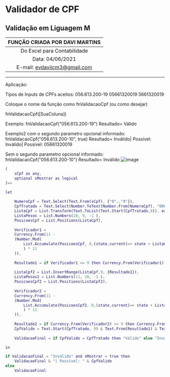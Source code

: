 # Validador de  CPF

## Validação em Liguagem M


|FUNÇÃO CRIADA POR DAVI MARTINS     |
|:---------------------------------:|
|Do Excel para Contabilidade        |
|Data: 04/06/2021                   |
|E-mail: evdaviicm3@gmail.com       |
-------------------------------------
  
Aplicação:

Tipos de Inputs de CPFs aceitos:
056.613.200-19
05661320019
5661320019

Coloque o nome da função como fnValidacaoCpf (ou como desejar)

fnValidacaoCpf([SuaColuna])

Exemplo:
fnValidacaoCpf("056.613.200-19")
Resultado= Válido

Exemplo2 com o segundo parametro opcional informado:
fnValidacaoCpf("056.613.200-10", true)
Resultado= Inválido| Possível: Inválido| Possível: 05661320019

Sem o segundo parametro opcional informado:
fnValidacaoCpf("056.613.200-10")
Resultado= Inválido
![image](https://user-images.githubusercontent.com/31570331/120860689-783f2780-c55c-11eb-8580-a35b41139118.png)

```m
(
    sCpf as any, 
    optional sMostrar as logical
)=>

let
    
    NumeroCpf = Text.Select(Text.From(sCpf), {"0".."9"}),
    CpfTratado = Text.Select(Number.ToText(Number.From(NumeroCpf), "000\.000\.000-00"), {"0".."9"}),
    ListaCpf = List.Transform(Text.ToList(Text.Start(CpfTratado,9)), each Number.From(_)),
    ListaPesos = List.Numbers(10, 9, -1 ),
    PosicoesCpf = List.Positions(ListaCpf),
    
    Verificador1 = 
    Currency.From(11 -
    (Number.Mod(
        List.Accumulate(PosicoesCpf, 0,(state,current)=> state + ListaCpf{current}*ListaPesos{current}) / 11, 1
        ) * 11 
    )),
    
    Resultado1 = if Verificador1 <= 9 then Currency.From(Verificador1) else 0,
    
    ListaCpf2 = List.InsertRange(ListaCpf,9, {Resultado1}),
    ListaPesos2 = List.Numbers(11, 10, -1 ),
    PosicoesCpf2 = List.Positions(ListaCpf2),
        
    Verificador2 = 
    Currency.From(11 -
    (Number.Mod(
        List.Accumulate(PosicoesCpf2, 0,(state,current)=> state + ListaCpf2{current}*ListaPesos2{current}) / 11, 1
        ) * 11 
    )),
    
    Resultado2 = if Currency.From(Verificador2) <= 9 then Currency.From(Verificador2) else 0,
    CpfValido = Text.Start(CpfTratado, 9) & Text.From(Resultado1) & Text.From(Resultado2),
    
    ValidacaoFinal = if CpfValido = CpfTratado then "Válido" else "Inválido"

in

if ValidacaoFinal = "Inválido" and sMostrar = true then
    ValidacaoFinal & "| Possível: " & CpfValido
else
    ValidacaoFinal
```
